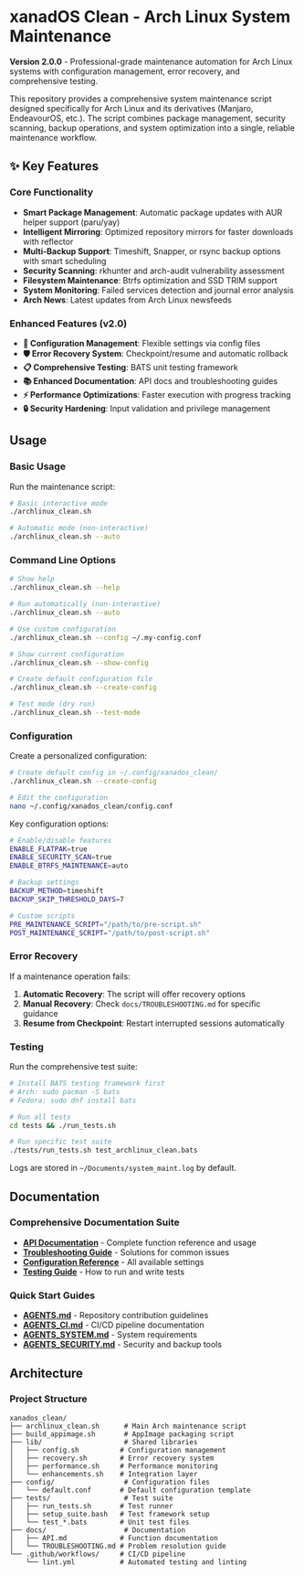 # xanadOS Clean - Arch Linux System Maintenance

**Version 2.0.0** - Professional-grade maintenance automation for Arch Linux systems with configuration management, error recovery, and comprehensive testing.

This repository provides a comprehensive system maintenance script designed specifically for Arch Linux and its derivatives (Manjaro, EndeavourOS, etc.). The script combines package management, security scanning, backup operations, and system optimization into a single, reliable maintenance workflow.

## ✨ Key Features

### Core Functionality

- **Smart Package Management**: Automatic package updates with AUR helper support (paru/yay)
- **Intelligent Mirroring**: Optimized repository mirrors for faster downloads with reflector
- **Multi-Backup Support**: Timeshift, Snapper, or rsync backup options with smart scheduling
- **Security Scanning**: rkhunter and arch-audit vulnerability assessment
- **Filesystem Maintenance**: Btrfs optimization and SSD TRIM support
- **System Monitoring**: Failed services detection and journal error analysis
- **Arch News**: Latest updates from Arch Linux newsfeeds

### Enhanced Features (v2.0)

- **🔧 Configuration Management**: Flexible settings via config files
- **🛡️ Error Recovery System**: Checkpoint/resume and automatic rollback
- **📋 Comprehensive Testing**: BATS unit testing framework
- **📚 Enhanced Documentation**: API docs and troubleshooting guides
- **⚡ Performance Optimizations**: Faster execution with progress tracking
- **🔒 Security Hardening**: Input validation and privilege management

## Usage

### Basic Usage

Run the maintenance script:

```bash
# Basic interactive mode
./archlinux_clean.sh

# Automatic mode (non-interactive)
./archlinux_clean.sh --auto
```

### Command Line Options

```bash
# Show help
./archlinux_clean.sh --help

# Run automatically (non-interactive)
./archlinux_clean.sh --auto

# Use custom configuration
./archlinux_clean.sh --config ~/.my-config.conf

# Show current configuration
./archlinux_clean.sh --show-config

# Create default configuration file
./archlinux_clean.sh --create-config

# Test mode (dry run)
./archlinux_clean.sh --test-mode
```

### Configuration

Create a personalized configuration:

```bash
# Create default config in ~/.config/xanados_clean/
./archlinux_clean.sh --create-config

# Edit the configuration
nano ~/.config/xanados_clean/config.conf
```

Key configuration options:

```bash
# Enable/disable features
ENABLE_FLATPAK=true
ENABLE_SECURITY_SCAN=true
ENABLE_BTRFS_MAINTENANCE=auto

# Backup settings
BACKUP_METHOD=timeshift
BACKUP_SKIP_THRESHOLD_DAYS=7

# Custom scripts
PRE_MAINTENANCE_SCRIPT="/path/to/pre-script.sh"
POST_MAINTENANCE_SCRIPT="/path/to/post-script.sh"
```

### Error Recovery

If a maintenance operation fails:

1. **Automatic Recovery**: The script will offer recovery options
2. **Manual Recovery**: Check `docs/TROUBLESHOOTING.md` for specific guidance
3. **Resume from Checkpoint**: Restart interrupted sessions automatically

### Testing

Run the comprehensive test suite:

```bash
# Install BATS testing framework first
# Arch: sudo pacman -S bats
# Fedora: sudo dnf install bats

# Run all tests
cd tests && ./run_tests.sh

# Run specific test suite
./tests/run_tests.sh test_archlinux_clean.bats
```

Logs are stored in `~/Documents/system_maint.log` by default.

## Documentation

### Comprehensive Documentation Suite

- **[API Documentation](docs/API.md)** - Complete function reference and usage
- **[Troubleshooting Guide](docs/TROUBLESHOOTING.md)** - Solutions for common issues
- **[Configuration Reference](config/default.conf)** - All available settings
- **[Testing Guide](tests/README.md)** - How to run and write tests

### Quick Start Guides

- **[AGENTS.md](AGENTS.md)** - Repository contribution guidelines
- **[AGENTS_CI.md](AGENTS_CI.md)** - CI/CD pipeline documentation  
- **[AGENTS_SYSTEM.md](AGENTS_SYSTEM.md)** - System requirements
- **[AGENTS_SECURITY.md](AGENTS_SECURITY.md)** - Security and backup tools

## Architecture

### Project Structure

```text
xanados_clean/
├── archlinux_clean.sh      # Main Arch maintenance script
├── build_appimage.sh       # AppImage packaging script
├── lib/                    # Shared libraries
│   ├── config.sh          # Configuration management
│   ├── recovery.sh        # Error recovery system
│   ├── performance.sh     # Performance monitoring
│   └── enhancements.sh    # Integration layer
├── config/                 # Configuration files
│   └── default.conf       # Default configuration template
├── tests/                  # Test suite
│   ├── run_tests.sh       # Test runner
│   ├── setup_suite.bash   # Test framework setup
│   └── test_*.bats        # Unit test files
├── docs/                   # Documentation
│   ├── API.md             # Function documentation
│   └── TROUBLESHOOTING.md # Problem resolution guide
└── .github/workflows/     # CI/CD pipeline
    └── lint.yml           # Automated testing and linting
```
